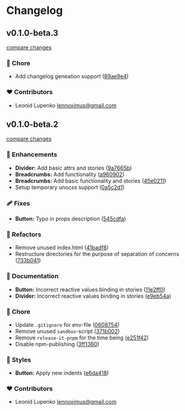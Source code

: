 # Changelog


## v0.1.0-beta.3

[compare changes](https://github.com/lennoximus/ethereal/compare/v0.1.0-beta.2...v0.1.0-beta.3)

### 🏡 Chore

- Add changelog geneation support ([89ae9e4](https://github.com/lennoximus/ethereal/commit/89ae9e4))

### ❤️ Contributors

- Leonid Lupenko <lennoximus@gmail.com>

## v0.1.0-beta.2

[compare changes](https://github.com/lennoximus/ethereal/compare/0.1.0-beta.1...v0.1.0-beta.2)

### 🚀 Enhancements

- **Divider:** Add basic attrs and stories ([9a7665b](https://github.com/lennoximus/ethereal/commit/9a7665b))
- **Breadcrumbs:** Add functionality ([a960902](https://github.com/lennoximus/ethereal/commit/a960902))
- **Breadcrumbs:** Add basic functionality and stories ([45e0211](https://github.com/lennoximus/ethereal/commit/45e0211))
- Setup temporary unocss support ([0a5c2d1](https://github.com/lennoximus/ethereal/commit/0a5c2d1))

### 🩹 Fixes

- **Button:** Typo in props description ([545cdfa](https://github.com/lennoximus/ethereal/commit/545cdfa))

### 💅 Refactors

- Remove unused index.html ([41badf8](https://github.com/lennoximus/ethereal/commit/41badf8))
- Restructure directories for the purpose of separation of concerns ([733b041](https://github.com/lennoximus/ethereal/commit/733b041))

### 📖 Documentation

- **Button:** Incorrect reactive values binding in stories ([11e2ff0](https://github.com/lennoximus/ethereal/commit/11e2ff0))
- **Divider:** Incorrect reactive values binding in stories ([e9eb54a](https://github.com/lennoximus/ethereal/commit/e9eb54a))

### 🏡 Chore

- Update `.gitignore` for env-file ([0608754](https://github.com/lennoximus/ethereal/commit/0608754))
- Remove unused `sandbox`-script ([371b002](https://github.com/lennoximus/ethereal/commit/371b002))
- Remove `release-it-pnpm` for the time being ([e251f42](https://github.com/lennoximus/ethereal/commit/e251f42))
- Disable npm-publishing ([3ff1360](https://github.com/lennoximus/ethereal/commit/3ff1360))

### 🎨 Styles

- **Button:** Apply new indents ([e6da418](https://github.com/lennoximus/ethereal/commit/e6da418))

### ❤️ Contributors

- Leonid Lupenko <lennoximus@gmail.com>

